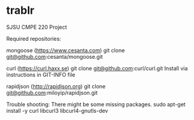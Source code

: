 # trablr
SJSU CMPE 220 Project

Required repositories:

mongoose (https://www.cesanta.com)
git clone git@github.com:cesanta/mongoose.git

curl (https://curl.haxx.se)
git clone git@github.com:curl/curl.git
Install via instructions in GIT-INFO file

rapidjson (http://rapidjson.org)
git clone git@github.com:miloyip/rapidjson.git

Trouble shooting:
There might be some missing packages.
sudo apt-get install -y curl libcurl3 libcurl4-gnutls-dev
